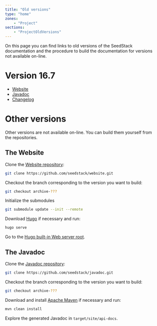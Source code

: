 ```yaml
---
title: "Old versions"
type: "home"
zones:
    - "Project"
sections:
    - "ProjectOldVersions"
---
```


On this page you can find links to old versions of the SeedStack documentation and the procedure to build the documentation 
for versions not available on-line.

# Version 16.7

* <a href="//seedstack.org/archives/16.7" rel="nofollow">Website</a>
* <a href="//seedstack.org/archives/16.7/javadoc" rel="nofollow">Javadoc</a>
* <a href="https://github.com/seedstack/distribution/releases/tag/v16.7.4">Changelog</a>

# Other versions

Other versions are not available on-line. You can build them yourself from the repositories.

## The Website

Clone the [Website repository](https://github.com/seedstack/website):

```bash
git clone https://github.com/seedstack/website.git
```

Checkout the branch corresponding to the version you want to build: 

```bash
git checkout archive-???
```

Initialize the submodules

```bash
git submodule update --init --remote
```

Download [Hugo](https://gohugo.io/) if necessary and run:

```bash
hugo serve
```

Go to the [Hugo built-in Web server root](http://localhost:1313).

## The Javadoc

Clone the [Javadoc repository](https://github.com/seedstack/javadoc):

```bash
git clone https://github.com/seedstack/javadoc.git
```

Checkout the branch corresponding to the version you want to build: 

```bash
git checkout archive-???
```

Download and install [Apache Maven](http://maven.apache.org/) if necessary and run:

```bash
mvn clean install
```

Explore the generated Javadoc in `target/site/api-docs`.
